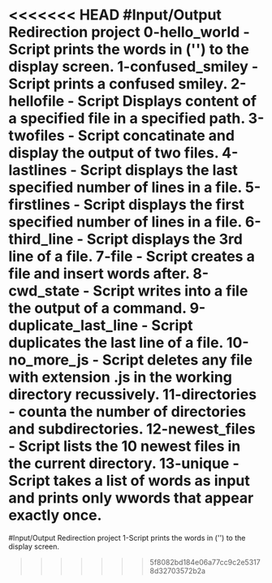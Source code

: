 <<<<<<< HEAD
#Input/Output Redirection project
0-hello_world - Script prints the words in ('') to the display screen.
1-confused_smiley - Script prints a confused smiley.
2-hellofile - Script Displays content of a specified file in a specified path.
3-twofiles - Script concatinate and display the output of two files.
4-lastlines - Script displays the last specified number of lines in a file.
5-firstlines - Script displays the first specified number of lines in a file.
6-third_line - Script displays the 3rd line of a file.
7-file - Script creates a file and insert  words after.
8-cwd_state - Script writes into a file the output of a command.
9-duplicate_last_line - Script duplicates the last line of a file.
10-no_more_js - Script deletes any file with extension .js in the working directory recussively.
11-directories - counta the number of directories and subdirectories.
12-newest_files - Script lists the 10 newest files in the current directory.
13-unique - Script takes a list of words as input and prints only wwords that appear exactly once.
=======
#Input/Output Redirection project
1-Script prints the words in ('') to the display screen.
>>>>>>> 5f8082bd184e06a77cc9c2e53178d32703572b2a
